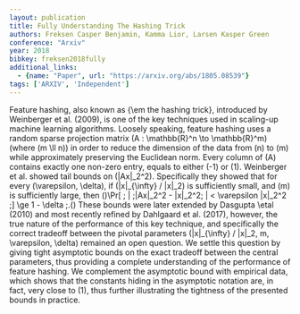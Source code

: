```yaml
---
layout: publication
title: Fully Understanding The Hashing Trick
authors: Freksen Casper Benjamin, Kamma Lior, Larsen Kasper Green
conference: "Arxiv"
year: 2018
bibkey: freksen2018fully
additional_links:
  - {name: "Paper", url: "https://arxiv.org/abs/1805.08539"}
tags: ['ARXIV', 'Independent']
---
```

Feature hashing, also known as \{\em the hashing trick\}, introduced by Weinberger et al. (2009), is one of the key techniques used in scaling-up machine learning algorithms. Loosely speaking, feature hashing uses a random sparse projection matrix \(A : \mathbb\{R\}^n \to \mathbb\{R\}^m\) (where \(m \ll n\)) in order to reduce the dimension of the data from \(n\) to \(m\) while approximately preserving the Euclidean norm. Every column of \(A\) contains exactly one non-zero entry, equals to either \(-1\) or \(1\). Weinberger et al. showed tail bounds on \(\|Ax\|\_2^2\). Specifically they showed that for every \(\varepsilon, \delta\), if \(\|x\|\_\{\infty\} / \|x\|\_2\) is sufficiently small, and \(m\) is sufficiently large, then \(\)\Pr[ \; | \;\|Ax\|\_2^2 - \|x\|\_2^2\; | < \varepsilon \|x\|\_2^2 \;] \ge 1 - \delta \;.\(\) These bounds were later extended by Dasgupta \etal (2010) and most recently refined by Dahlgaard et al. (2017), however, the true nature of the performance of this key technique, and specifically the correct tradeoff between the pivotal parameters \(\|x\|\_\{\infty\} / \|x\|\_2, m, \varepsilon, \delta\) remained an open question. We settle this question by giving tight asymptotic bounds on the exact tradeoff between the central parameters, thus providing a complete understanding of the performance of feature hashing. We complement the asymptotic bound with empirical data, which shows that the constants hiding in the asymptotic notation are, in fact, very close to \(1\), thus further illustrating the tightness of the presented bounds in practice.
